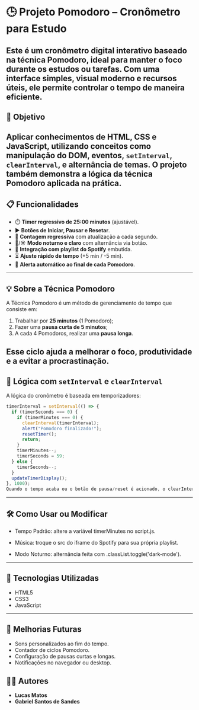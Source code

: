 # 🕒 Projeto Pomodoro – Cronômetro para Estudo

Este é um cronômetro digital interativo baseado na técnica Pomodoro, ideal para manter o foco durante os estudos ou tarefas. Com uma interface simples, visual moderno e recursos úteis, ele permite controlar o tempo de maneira eficiente.
---

## 🎯 Objetivo

Aplicar conhecimentos de **HTML**, **CSS** e **JavaScript**, utilizando conceitos como **manipulação do DOM**, **eventos**, `setInterval`, `clearInterval`, e alternância de temas. O projeto também demonstra a lógica da técnica Pomodoro aplicada na prática.
---

## 📋 Funcionalidades

- ⏱️ **Timer regressivo de 25:00 minutos** (ajustável).
- ▶️ **Botões de Iniciar, Pausar e Resetar**.
- 🔁 **Contagem regressiva** com atualização a cada segundo.
- 🌙/☀️ **Modo noturno e claro** com alternância via botão.
- 🎵 **Integração com playlist do Spotify** embutida.
- ⏳ **Ajuste rápido de tempo** (+5 min / -5 min).
- 🔔 **Alerta automático ao final de cada Pomodoro**.
---

## 💡 Sobre a Técnica Pomodoro

A Técnica Pomodoro é um método de gerenciamento de tempo que consiste em:

1. Trabalhar por **25 minutos** (1 Pomodoro);
2. Fazer uma **pausa curta de 5 minutos**;
3. A cada 4 Pomodoros, realizar uma **pausa longa**.

Esse ciclo ajuda a melhorar o foco, produtividade e a evitar a procrastinação.
---

## 🧠 Lógica com `setInterval` e `clearInterval`

A lógica do cronômetro é baseada em temporizadores:

```javascript
timerInterval = setInterval(() => {
  if (timerSeconds === 0) {
    if (timerMinutes === 0) {
      clearInterval(timerInterval);
      alert("Pomodoro finalizado!");
      resetTimer();
      return;
    }
    timerMinutes--;
    timerSeconds = 59;
  } else {
    timerSeconds--;
  }
  updateTimerDisplay();
}, 1000);
Quando o tempo acaba ou o botão de pausa/reset é acionado, o clearInterval interrompe a execução.
```
---

## 🛠️ Como Usar ou Modificar
 - Tempo Padrão: altere a variável timerMinutes no script.js.

 - Música: troque o src do iframe do Spotify para sua própria playlist.

 - Modo Noturno: alternância feita com .classList.toggle('dark-mode').
---

 ## 📁 Tecnologias Utilizadas
 - HTML5
 - CSS3
 - JavaScript
---

 ## 🔧 Melhorias Futuras
 - Sons personalizados ao fim do tempo.
 - Contador de ciclos Pomodoro.
 - Configuração de pausas curtas e longas.
 - Notificações no navegador ou desktop.

 ## 👨‍💻 Autores
 - **Lucas Matos**
 - **Gabriel Santos de Sandes**





